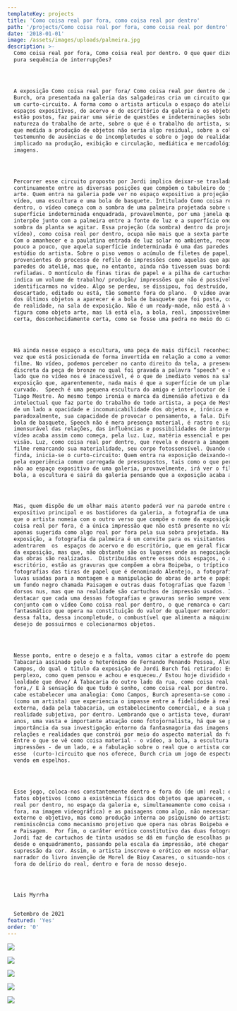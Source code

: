 ```yaml
---
templateKey: projects
title: 'Como coisa real por fora, como coisa real por dentro'
path: '/projects/Como coisa real por fora, como coisa real por dentro'
date: '2018-01-01'
image: /assets/images/uploads/palmeira.jpg
description: >-
  Como coisa real por fora, Como coisa real por dentro. O que quer dizer uma
  pura sequência de interrupções? 




  A exposição Como coisa real por fora/ Como coisa real por dentro de Jordi
  Burch, ora presentada na galeria das salgadeiras cria um circuito que é também
  um curto-circuito. A forma como o artista articula o espaço do ateliê com os
  espaços expositivos, do acervo e do escritório da galeria e os objetos que lá
  estão postos, faz pairar uma série de questões e indeterminações sobre a
  natureza do trabalho de arte, sobre o que é o trabalho do artista, sobre em
  que medida a produção de objetos não seria algo residual, sobre a coleção como
  testemunho de ausências e de incompletudes e sobre o jogo de realidades
  implicado na produção, exibição e circulação, mediática e mercadológica das
  imagens.  




  Percorrer esse circuito proposto por Jordi implica deixar-se trasladar
  continuamente entre as diversas posições que compõem o tabuleiro do jogo da
  arte. Quem entra na galeria pode ver no espaço expositivo a projeção de um
  vídeo, uma escultura e uma bola de basquete. Intitulado Como coisa real por
  dentro, o vídeo começa com a sombra de uma palmeira projetada sobre uma
  superfície indeterminada enquadrada, provavelmente, por uma janela que se
  interpõe junto com a palmeira entre a fonte de luz e a superfície onde vemos a
  sombra da planta se agitar. Essa projeção (da sombra) dentro da projeção (do
  vídeo), como coisa real por dentro, ocupa não mais que a sexta parte da tela.
  Com o amanhecer e a paulatina entrada de luz solar no ambiente, reconhecemos,
  pouco a pouco, que aquela superfície indeterminada é uma das paredes do
  estúdio do artista. Sobre o piso vemos o acúmulo de filetes de papel, talvez
  provenientes do processo de refile de impressões como aquelas que aparecem nas
  paredes do ateliê, mas que, no entanto, ainda não tivessem suas bordas
  refiladas. O montículo de finas tiras de papel e a pilha de cartuchos usados
  indica um volume de trabalho/ produção/ impressões que não é possível
  identificarmos no vídeo. Algo se perdeu, se dissipou, foi destruído,
  descartado, editado ou está, tão somente fora do plano.  O vídeo avança e um
  dos últimos objetos a aparecer é a bola de basquete que foi posta, como prova
  de realidade, na sala de exposição. Não é um ready-made, não está à venda, não
  figura como objeto arte, mas lá está ela, a bola, real, impossivelmente real,
  certa, desconhecidamente certa, como se fosse uma pedra no meio do caminho. 




  Há ainda nesse espaço a escultura, uma peça de mais difícil reconhecimento uma
  vez que está posicionada de forma invertida em relação a como a vemos no
  filme. No vídeo, podemos perceber no canto direito da tela, a presença
  discreta da peça de bronze no qual foi gravada a palavra “speech" e cujo o
  lado que no vídeo nos é inacessível, é o que de imediato vemos na sala de
  exposição que, aparentemente, nada mais é que a superfície de um plano
  curvado.  Speech é uma pequena escultura do amigo e interlocutor de Burch,
  Tiago Mestre. Ao mesmo tempo ironia e marca da dimensão afetiva e da troca
  intelectual que faz parte do trabalho de todo artista, a peça de Mestre atesta
  de um lado a opacidade e incomunicabilidade dos objetos e, irónica e
  paradoxalmente, sua capacidade de provocar o pensamento, a fala. Diferente da
  bola de basquete, Speech não é mera presença material, é rastro e signo do
  imensurável das relações, das influências e possibilidades de interpretação. O
  vídeo acaba assim como começa, pela luz. Luz, matéria essencial e perigosa à
  visão. Luz, como coisa real por dentro, que revela e devora a imagem no e do
  filme remarcando sua materialidade, seu corpo fotossensível. Quando o vídeo
  finda, inicia-se o curto-circuito: Quem entra na exposição deixando-se guiar
  pela experiência comum carregada de pressupostos, tais como o que pertence ou
  não ao espaço expositivo de uma galeria, provavelmente, irá ver o filme, a
  bola, a escultura e sairá da galeria pensando que a exposição acaba aí.  




  Mas, quem dispõe de um olhar mais atento poderá ver na parede entre o espaço
  expositivo principal e os bastidores da galeria, a fotografia de uma palmeira
  que o artista nomeia com o outro verso que compõe o nome da exposição. Como
  coisa real por fora, é a única impressão que não está presente no vídeo, está
  apenas sugerida como algo real por fora pela sua sobra projetada. Na
  exposição, a fotografia da palmeira é um convite para os visitantes
  adentrarem  os  espaços do acervo e do escritório, que em geral ficam à parte
  da exposição, mas que, não obstante são os lugares onde as negociações entorno
  das obras são realizadas.  Distribuídas entre esses dois espaços, o acervo e o
  escritório, estão as gravuras que compõem a obra Boipeba, o tríptico das
  fotografias das tiras de papel que é denominado Alentejo, a fotografia de
  luvas usadas para a montagem e a manipulação de obras de arte e papéis sobre
  um fundo negro chamada Paisagem e outras duas fotografias que fazem lembrar
  dorsos nus, mas que na realidade são cartuchos de impressão usados. Importante
  destacar que cada uma dessas fotografias e gravuras serão sempre vendidas em
  conjunto com o vídeo Como coisa real por dentro, o que remarca o caráter
  fantasmático que opera na constituição do valor de qualquer mercadoria fazendo
  dessa falta, dessa incompletude, o combustível que alimenta a máquina do
  desejo de possuirmos e colecionarmos objetos. 




  Nesse ponto, entre o desejo e a falta, vamos citar a estrofe do poema
  Tabacaria assinado pelo o heterônimo de Fernando Penando Pessoa, Álvaro de
  Campos, do qual o título da exposição de Jordi Burch foi retirado: Estou hoje
  perplexo, como quem pensou e achou e esqueceu./ Estou hoje dividido entre a
  lealdade que devo/ À Tabacaria do outro lado da rua, como coisa real por
  fora,/ E à sensação de que tudo é sonho, como coisa real por dentro. Aqui,
  cabe estabelecer uma analogia: Como Campos, Burch apresenta-se como alguém
  (como um artista) que experiencia o impasse entre a fidelidade à realidade
  externa, dada pela tabacaria, um estabelecimento comercial, e a sua própria
  realidade subjetiva, por dentro. Lembrando que o artista teve, durante muitos
  anos, uma vasta e importante atuação como fotojornalista, há que se pesar a
  importância da sua investigação entorno da fantasmagoria das imagens e das
  relações e realidades que constrói por meio do aspecto material da fotografia.
  Entre o que se vê como coisa material - o vídeo, a bola, a escultura e as
  impressões - de um lado, e a fabulação sobre o real que o artista constrói com
  esse  (curto-)circuito que nos oferece, Burch cria um jogo de espectros se
  vendo em espelhos. 




  Esse jogo, coloca-nos constantemente dentro e fora do (de um) real: entre
  fatos objetivos (como a existência física dos objetos que aparecem, como coisa
  real por dentro, no espaço da galeria e, simultaneamente como coisa real por
  fora, na imagem videográfica) e as paisagens como algo, não necessariamente
  externo e objetivo, mas como produção interna ao psiquismo do artista, é a
  reminiscência como mecanismo projetivo que opera nas obras Boipeba e Alentejo
  e Paisagem.  Por fim, o caráter erótico constitutivo das duas fotografias que
  Jordi faz de cartuchos de tinta usados se dá em função de escolhas precisas,
  desde o enquadramento, passando pela escala da impressão, até chegar na
  supressão da cor. Assim, o artista inscreve o erótico em nosso olhar, como o
  narrador do livro invenção de Morel de Bioy Casares, o situando-nos dentro e
  fora do delírio do real, dentro e fora de nosso desejo. 




  Lais Myrrha


  Setembro de 2021
featured: 'Yes'
order: '0'
---
```

![](/assets/images/uploads/gravuras.jpg)

![](/assets/images/uploads/img_7052-copiar.jpg)

![](/assets/images/uploads/img_7041.jpg)

![](/assets/images/uploads/img_6779.jpg)

![](/assets/images/uploads/img_6787.jpg)
